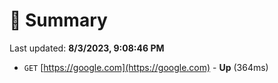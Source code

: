 # 📖 Summary
Last updated: **8/3/2023, 9:08:46 PM**

- `GET` [https://google.com](https://google.com) - **Up** (364ms)
